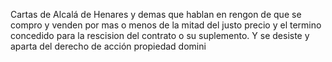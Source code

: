 Cartas de Alcalá de Henares y demas que hablan en rengon de que se compro y venden por mas o menos de la mitad del justo precio y el termino concedido para la rescision del contrato o su suplemento. Y se desiste y aparta del derecho de acción propiedad domini